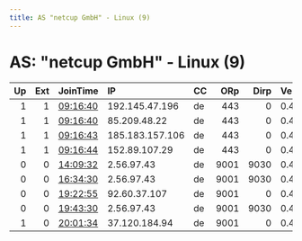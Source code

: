 ```yaml
---
title: AS "netcup GmbH" - Linux (9)
---
```


# AS: "netcup GmbH" - Linux (9)

|   Up |   Ext | JoinTime                                                                                            | IP              | CC   |   ORp |   Dirp | Version   | Contact                   | Nickname            |   eFamMembers |
|-----:|------:|:----------------------------------------------------------------------------------------------------|:----------------|:-----|------:|-------:|:----------|:--------------------------|:--------------------|--------------:|
|    1 |     1 | [09:16:40](https://metrics.torproject.org/rs.html#details/0DF9F8F39D893D652E541F9F10E970E8A7C68972) | 192.145.47.196  | de   |   443 |      0 | 0.4.4.6   | 0x60x60x6 at protonmail   | torex29             |             4 |
|    1 |     1 | [09:16:40](https://metrics.torproject.org/rs.html#details/EFC2FFE87181E3FBD8EA5726572FB671A2869EBA) | 85.209.48.22    | de   |   443 |      0 | 0.4.4.6   | 0x60x60x6 at protonmail   | torex28             |             4 |
|    1 |     1 | [09:16:43](https://metrics.torproject.org/rs.html#details/48A5027706B20F280B13F690C6300667F17B2022) | 185.183.157.106 | de   |   443 |      0 | 0.4.4.6   | 0x60x60x6 at protonmail   | torex30             |             4 |
|    1 |     1 | [09:16:44](https://metrics.torproject.org/rs.html#details/13D2695562C36722CA67022BD6DC21F88E258B38) | 152.89.107.29   | de   |   443 |      0 | 0.4.4.6   | 0x60x60x6 at protonmail   | torex27             |             4 |
|    0 |     0 | [14:09:32](https://metrics.torproject.org/rs.html#details/8D72E82B3218223D3468C187B11EE668D0ABFDF6) | 2.56.97.43      | de   |  9001 |   9030 | 0.4.4.6   | None                      | Unnamed             |             1 |
|    0 |     0 | [16:34:30](https://metrics.torproject.org/rs.html#details/AE30876D6473BD361F38F0BB94E5290B08317E33) | 2.56.97.43      | de   |  9001 |   9030 | 0.4.4.6   | xplod@xplod.de            | NeulandInternet     |             1 |
|    0 |     0 | [19:22:55](https://metrics.torproject.org/rs.html#details/3C519EDE338AC49626891D9473B97291DB4E5CE2) | 92.60.37.107    | de   |  9001 |      0 | 0.4.4.6   | justanothertorrelay@proto | JustAnotherTorRelay |             1 |
|    0 |     0 | [19:43:30](https://metrics.torproject.org/rs.html#details/304B8547A42D07C1514EEE513AEE54F3140C02DF) | 2.56.97.43      | de   |  9001 |   9030 | 0.4.4.6   | DontPanic                 | NeulandInternet     |             1 |
|    1 |     0 | [20:01:34](https://metrics.torproject.org/rs.html#details/7682A10A25A4ECA95D7693D21B0D428517F801C1) | 37.120.184.94   | de   |  9001 |      0 | 0.4.4.6   | b0r1ng@protonmail.com     | b0r1ng              |             1 |
